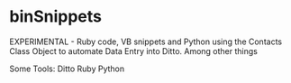 # binSnippets
EXPERIMENTAL - Ruby code, VB snippets and Python using the Contacts Class Object to automate Data Entry into Ditto. Among other things


Some  Tools:
Ditto
Ruby
Python
